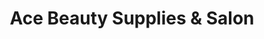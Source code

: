 ---
title: "Ace Beauty Supplies & Salon"
url: /milton/ace-beauty-supplies-und-salon/
shop: Kosmetik
---